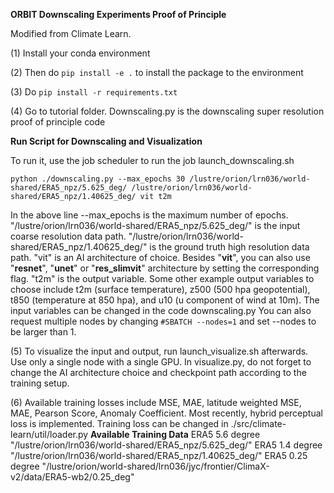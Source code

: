 **ORBIT Downscaling Experiments Proof of Principle**

Modified from Climate Learn.

(1) Install your conda environment

(2) Then do `pip install -e .` to install the package to the environment

(3) Do  `pip install -r requirements.txt`

(4) Go to tutorial folder. Downscaling.py is the downscaling super resolution proof of principle code

**Run Script for Downscaling and Visualization**


To run it, use the job scheduler to run the job launch_downscaling.sh

`python ./downscaling.py --max_epochs 30 /lustre/orion/lrn036/world-shared/ERA5_npz/5.625_deg/ /lustre/orion/lrn036/world-shared/ERA5_npz/1.40625_deg/ vit t2m`

In the above line --max_epochs is the maximum number of epochs. "/lustre/orion/lrn036/world-shared/ERA5_npz/5.625_deg/" is the input coarse resolution data path. "/lustre/orion/lrn036/world-shared/ERA5_npz/1.40625_deg/" is the ground truth high resolution data path. 
"vit" is an AI architecture of choice. Besides "**vit**", you can also use "**resnet**", "**unet**" or "**res_slimvit**" architecture by setting the corresponding flag.
"t2m" is the output variable. Some other example output variables to choose include t2m (surface temperature), z500 (500 hpa geopotential), t850 (temperature at 850 hpa), and u10 (u component of wind at 10m). 
The input variables can be changed in the code downscaling.py
You can also request multiple nodes by changing `#SBATCH --nodes=1`  and set --nodes to be larger than 1.


(5) To visualize the input and output, run launch_visualize.sh afterwards. Use only a single node with a single GPU. In visualize.py, do not forget to change the AI architecture choice and checkpoint path according to the training setup.

(6) Available training losses include MSE, MAE, latitude weighted MSE, MAE, Pearson Score, Anomaly Coefficient. Most recently, hybrid perceptual loss is implemented.  Training loss can be changed in ./src/climate-learn/util/loader.py
**Available Training Data**
ERA5 5.6 degree "/lustre/orion/lrn036/world-shared/ERA5_npz/5.625_deg/" 
ERA5 1.4 degree "/lustre/orion/lrn036/world-shared/ERA5_npz/1.40625_deg/"
ERA5 0.25 degree "/lustre/orion/world-shared/lrn036/jyc/frontier/ClimaX-v2/data/ERA5-wb2/0.25_deg" 
